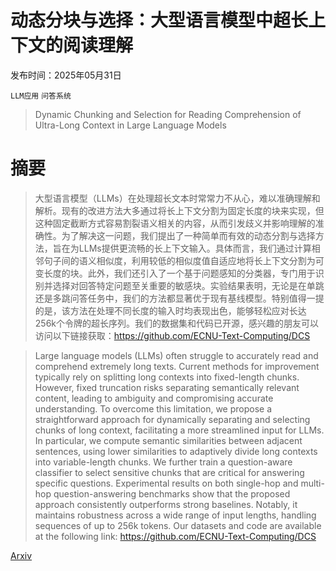 # 动态分块与选择：大型语言模型中超长上下文的阅读理解

发布时间：2025年05月31日

`LLM应用` `问答系统`

> Dynamic Chunking and Selection for Reading Comprehension of Ultra-Long Context in Large Language Models

# 摘要

> 大型语言模型（LLMs）在处理超长文本时常常力不从心，难以准确理解和解析。现有的改进方法大多通过将长上下文分割为固定长度的块来实现，但这种固定截断方式容易割裂语义相关的内容，从而引发歧义并影响理解的准确性。为了解决这一问题，我们提出了一种简单而有效的动态分割与选择方法，旨在为LLMs提供更流畅的长上下文输入。具体而言，我们通过计算相邻句子间的语义相似度，利用较低的相似度值自适应地将长上下文分割为可变长度的块。此外，我们还引入了一个基于问题感知的分类器，专门用于识别并选择对回答特定问题至关重要的敏感块。实验结果表明，无论是在单跳还是多跳问答任务中，我们的方法都显著优于现有基线模型。特别值得一提的是，该方法在处理不同长度的输入时均表现出色，能够轻松应对长达256k个令牌的超长序列。我们的数据集和代码已开源，感兴趣的朋友可以访问以下链接获取：https://github.com/ECNU-Text-Computing/DCS

> Large language models (LLMs) often struggle to accurately read and comprehend extremely long texts. Current methods for improvement typically rely on splitting long contexts into fixed-length chunks. However, fixed truncation risks separating semantically relevant content, leading to ambiguity and compromising accurate understanding. To overcome this limitation, we propose a straightforward approach for dynamically separating and selecting chunks of long context, facilitating a more streamlined input for LLMs. In particular, we compute semantic similarities between adjacent sentences, using lower similarities to adaptively divide long contexts into variable-length chunks. We further train a question-aware classifier to select sensitive chunks that are critical for answering specific questions. Experimental results on both single-hop and multi-hop question-answering benchmarks show that the proposed approach consistently outperforms strong baselines. Notably, it maintains robustness across a wide range of input lengths, handling sequences of up to 256k tokens. Our datasets and code are available at the following link: https://github.com/ECNU-Text-Computing/DCS

[Arxiv](https://arxiv.org/abs/2506.00773)